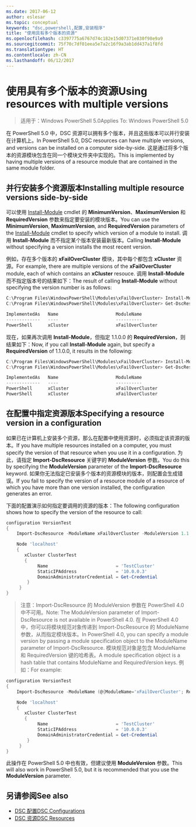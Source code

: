 ```yaml
---
ms.date: 2017-06-12
author: eslesar
ms.topic: conceptual
keywords: "dsc,powershell,配置,安装程序"
title: "使用具有多个版本的资源"
ms.openlocfilehash: c3397775a6767d74c182e15d07371e830f98e9a9
ms.sourcegitcommit: 75f70c7df01eea5e7a2c16f9a3ab1dd437a1f8fd
ms.translationtype: HT
ms.contentlocale: zh-CN
ms.lasthandoff: 06/12/2017
---
```

# <a name="using-resources-with-multiple-versions"></a><span data-ttu-id="e3328-103">使用具有多个版本的资源</span><span class="sxs-lookup"><span data-stu-id="e3328-103">Using resources with multiple versions</span></span>

> <span data-ttu-id="e3328-104">适用于：Windows PowerShell 5.0</span><span class="sxs-lookup"><span data-stu-id="e3328-104">Applies To: Windows PowerShell 5.0</span></span>

<span data-ttu-id="e3328-105">在 PowerShell 5.0 中，DSC 资源可以拥有多个版本，并且这些版本可以并行安装在计算机上。</span><span class="sxs-lookup"><span data-stu-id="e3328-105">In PowerShell 5.0, DSC resources can have multiple versions, and versions can be installed on a computer side-by-side.</span></span> <span data-ttu-id="e3328-106">这是通过将多个版本的资源模块包含在同一个模块文件夹中实现的。</span><span class="sxs-lookup"><span data-stu-id="e3328-106">This is implemented by having multiple versions of a resource module that are contained in the same module folder.</span></span>

## <a name="installing-multiple-resource-versions-side-by-side"></a><span data-ttu-id="e3328-107">并行安装多个资源版本</span><span class="sxs-lookup"><span data-stu-id="e3328-107">Installing multiple resource versions side-by-side</span></span>

<span data-ttu-id="e3328-108">可以使用 [Install-Module](https://technet.microsoft.com/en-us/library/dn807162.aspx) cmdlet 的 **MinimumVersion**、**MaximumVersion** 和 **RequiredVersion** 参数来指定要安装的模块版本。</span><span class="sxs-lookup"><span data-stu-id="e3328-108">You can use the **MinimumVersion**, **MaximumVersion**, and **RequiredVersion** parameters of the [Install-Module](https://technet.microsoft.com/en-us/library/dn807162.aspx) cmdlet to specify which version of a module to install.</span></span> <span data-ttu-id="e3328-109">调用 **Install-Module** 而不指定某个版本安装最新版本。</span><span class="sxs-lookup"><span data-stu-id="e3328-109">Calling **Install-Module** without specifying a version installs the most recent version.</span></span>

<span data-ttu-id="e3328-110">例如，存在多个版本的 **xFailOverCluster** 模块，其中每个都包含 **xCluster** 资源。</span><span class="sxs-lookup"><span data-stu-id="e3328-110">For example, there are multiple versions of the **xFailOverCluster** module, each of which contains an **xCluster** resouce.</span></span> <span data-ttu-id="e3328-111">调用 **Install-Module** 而不指定版本号的结果如下：</span><span class="sxs-lookup"><span data-stu-id="e3328-111">The result of calling **Install-Module** without specifying the version number is as follows:</span></span>

```powershell
C:\Program Files\WindowsPowerShell\Modules\xFailOverCluster> Install-Module xFailOverCluster
C:\Program Files\WindowsPowerShell\Modules\xFailOverCluster> Get-DscResource xCluster

ImplementedAs   Name                      ModuleName                     Version    Properties
-------------   ----                      ----------                     -------    ----------
PowerShell      xCluster                  xFailOverCluster               1.2.0.0    {DomainAdministratorCredential, ...
```

<span data-ttu-id="e3328-112">现在，如果再次调用 **Install-Module**，但指定 1.1.0.0 的 **RequiredVersion**，则结果如下：</span><span class="sxs-lookup"><span data-stu-id="e3328-112">Now, if you call **Install-Module** again, but specify a **RequiredVersion** of 1.1.0.0, it results in the following:</span></span>

```powershell
C:\Program Files\WindowsPowerShell\Modules\xFailOverCluster> Install-Module xFailOverCluster -RequiredVersion 1.1
C:\Program Files\WindowsPowerShell\Modules\xFailOverCluster> Get-DscResource xCluster

ImplementedAs   Name                      ModuleName                     Version    Properties
-------------   ----                      ----------                     -------    ----------
PowerShell      xCluster                  xFailOverCluster               1.1        {DomainAdministratorCredential, Name, ...
PowerShell      xCluster                  xFailOverCluster               1.2.0.0    {DomainAdministratorCredential, Name, ...
```

## <a name="specifying-a-resource-version-in-a-configuration"></a><span data-ttu-id="e3328-113">在配置中指定资源版本</span><span class="sxs-lookup"><span data-stu-id="e3328-113">Specifying a resource version in a configuration</span></span>

<span data-ttu-id="e3328-114">如果已在计算机上安装多个资源，那么在配置中使用资源时，必须指定该资源的版本。</span><span class="sxs-lookup"><span data-stu-id="e3328-114">If you have multiple resources installed on a computer, you must specify the version of that resource when you use it in a configuration.</span></span> <span data-ttu-id="e3328-115">为此，请指定 **Import-DscResource** 关键字的 **ModuleVersion** 参数。</span><span class="sxs-lookup"><span data-stu-id="e3328-115">You do this by specifying the **ModuleVersion** parameter of the **Import-DscResource** keyword.</span></span> <span data-ttu-id="e3328-116">如果你无法指定已安装多个版本的资源模块的版本，则配置会生成错误。</span><span class="sxs-lookup"><span data-stu-id="e3328-116">If you fail to specify the version of a resource module of a resource of which you have more than one version installed, the configuration generates an error.</span></span>

<span data-ttu-id="e3328-117">下面的配置演示如何指定要调用的资源的版本：</span><span class="sxs-lookup"><span data-stu-id="e3328-117">The following configuration shows how to specify the version of the resource to call:</span></span>

```powershell
configuration VersionTest
{
    Import-DscResource -ModuleName xFailOverCluster -ModuleVersion 1.1

    Node 'localhost'
    {
       xCluster ClusterTest
       {
            Name                          = 'TestCluster'
            StaticIPAddress               = '10.0.0.3'
            DomainAdministratorCredential = Get-Credential
        }
     }
}     
```

><span data-ttu-id="e3328-118">注意：Import-DscResource 的 ModuleVersion 参数在 PowerShell 4.0 中不可用。</span><span class="sxs-lookup"><span data-stu-id="e3328-118">Note: The ModuleVersion parameter of Import-DscResource is not available in PowerShell 4.0.</span></span> <span data-ttu-id="e3328-119">在 PowerShell 4.0 中，你可以将模块规范对象传递到 Import-DscResource 的 ModuleName 参数，从而指定模块版本。</span><span class="sxs-lookup"><span data-stu-id="e3328-119">In PowerShell 4.0, you can specify a module version by passing a module specification object to the ModuleName parameter of Import-DscResource.</span></span> <span data-ttu-id="e3328-120">模块规范对象是包含 ModuleName 和 RequiredVersion 键的哈希表。</span><span class="sxs-lookup"><span data-stu-id="e3328-120">A module specification object is a hash table that contains ModuleName and RequiredVersion  keys.</span></span> <span data-ttu-id="e3328-121">例如：</span><span class="sxs-lookup"><span data-stu-id="e3328-121">For example:</span></span>

```powershell
configuration VersionTest
{
    Import-DscResource -ModuleName (@{ModuleName='xFailOverCluster'; RequiredVersion='1.1'} )

    Node 'localhost'
    {
       xCluster ClusterTest
       {
            Name                          = 'TestCluster'
            StaticIPAddress               = '10.0.0.3'
            DomainAdministratorCredential = Get-Credential
        }
     }
}     
```

<span data-ttu-id="e3328-122">此操作在 PowerShell 5.0 中也有效，但建议使用 **ModuleVersion** 参数。</span><span class="sxs-lookup"><span data-stu-id="e3328-122">This will also work in PowerShell 5.0, but it is recommended that you use the **ModuleVersion** parameter.</span></span>

## <a name="see-also"></a><span data-ttu-id="e3328-123">另请参阅</span><span class="sxs-lookup"><span data-stu-id="e3328-123">See also</span></span>
* [<span data-ttu-id="e3328-124">DSC 配置</span><span class="sxs-lookup"><span data-stu-id="e3328-124">DSC Configurations</span></span>](configurations.md)
* [<span data-ttu-id="e3328-125">DSC 资源</span><span class="sxs-lookup"><span data-stu-id="e3328-125">DSC Resources</span></span>](resources.md)

